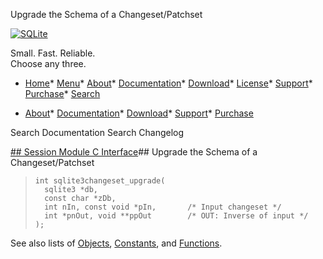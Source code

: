 




Upgrade the Schema of a Changeset/Patchset




[![SQLite](../images/sqlite370_banner.gif)](../index.html)


Small. Fast. Reliable.  
Choose any three.


* [Home](../index.html)* [Menu](javascript:void(0))* [About](../about.html)* [Documentation](../docs.html)* [Download](../download.html)* [License](../copyright.html)* [Support](../support.html)* [Purchase](../prosupport.html)* [Search](javascript:void(0))




* [About](../about.html)* [Documentation](../docs.html)* [Download](../download.html)* [Support](../support.html)* [Purchase](../prosupport.html)






Search Documentation
Search Changelog







[## Session Module C Interface](../session/intro.html)## Upgrade the Schema of a Changeset/Patchset


> ```
> int sqlite3changeset_upgrade(
>   sqlite3 *db,
>   const char *zDb,
>   int nIn, const void *pIn,       /* Input changeset */
>   int *pnOut, void **ppOut        /* OUT: Inverse of input */
> );
> 
> ```

See also lists of
 [Objects](../session/objlist.html),
 [Constants](../session/constlist.html), and
 [Functions](../session/funclist.html).


